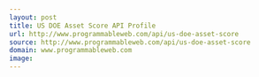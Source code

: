 ```yaml
---
layout: post
title: US DOE Asset Score API Profile
url: http://www.programmableweb.com/api/us-doe-asset-score
source: http://www.programmableweb.com/api/us-doe-asset-score
domain: www.programmableweb.com
image: 
---
```



